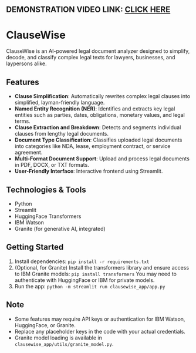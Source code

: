 ## DEMONSTRATION VIDEO LINK: [CLICK HERE](https://drive.google.com/file/d/1mPwXV1DUMCTXXYL0XZNFsCCD2v6cS9RM/view?usp=drive_link)
# ClauseWise

ClauseWise is an AI-powered legal document analyzer designed to simplify, decode, and classify complex legal texts for lawyers, businesses, and laypersons alike.

## Features
- **Clause Simplification**: Automatically rewrites complex legal clauses into simplified, layman-friendly language.
- **Named Entity Recognition (NER)**: Identifies and extracts key legal entities such as parties, dates, obligations, monetary values, and legal terms.
- **Clause Extraction and Breakdown**: Detects and segments individual clauses from lengthy legal documents.
- **Document Type Classification**: Classifies uploaded legal documents into categories like NDA, lease, employment contract, or service agreement.
- **Multi-Format Document Support**: Upload and process legal documents in PDF, DOCX, or TXT formats.
- **User-Friendly Interface**: Interactive frontend using Streamlit.


## Technologies & Tools
- Python
- Streamlit
- HuggingFace Transformers
- IBM Watson
- Granite (for generative AI, integrated)

## Getting Started

1. Install dependencies: `pip install -r requirements.txt`
2. (Optional, for Granite) Install the transformers library and ensure access to IBM Granite models:
	`pip install transformers`
	You may need to authenticate with HuggingFace or IBM for private models.
3. Run the app: `python -m streamlit run clausewise_app/app.py`


## Note
- Some features may require API keys or authentication for IBM Watson, HuggingFace, or Granite.
- Replace any placeholder keys in the code with your actual credentials.
- Granite model loading is available in `clausewise_app/utils/granite_model.py`.

